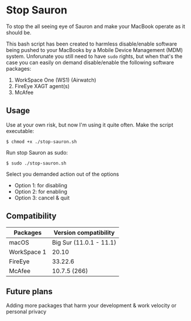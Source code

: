 # Stop Sauron
To stop the all seeing eye of Sauron and make your MacBook operate as it should be.

This bash script has been created to harmless disable/enable software being pushed to your MacBooks by a Mobile Device Management (MDM) system.
Unforunate you still need to have `sudo` rights, but when that's the case you can easily on demand disable/enable the following software packages:

1. WorkSpace One (WS1) (Airwatch)
2. FireEye XAGT agent(s)
3. McAfee 


## Usage
Use at your own risk, but now I'm using it quite often.
Make the script executable:
```
$ chmod +x ./stop-sauron.sh
```
Run stop Sauron as sudo:
```
$ sudo ./stop-sauron.sh
```
Select you demanded action out of the options

* Option 1: for disabling 
* Option 2: for enabling
* Option 3: cancel & quit


## Compatibility

| Packages | Version compatibility |
| --- | --- |
| macOS | Big Sur (11.0.1 - 11.1) |
| WorkSpace 1 | 20.10 |
| FireEye | 33.22.6 |
| McAfee | 10.7.5 (266) |


## Future plans
Adding more packages that harm your development & work velocity or personal privacy

